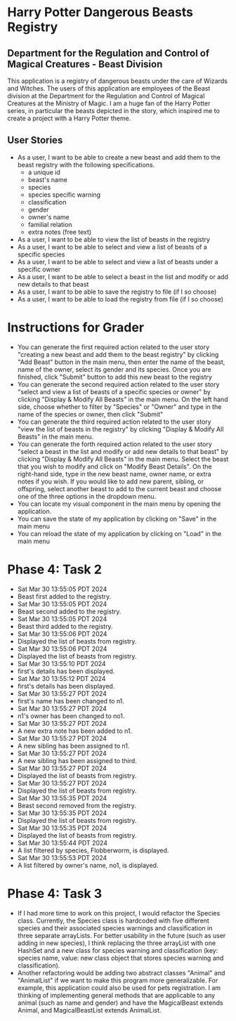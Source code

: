 # Harry Potter Dangerous Beasts Registry

## Department for the Regulation and Control of Magical Creatures - Beast Division

This application is a registry of dangerous beasts under the care of Wizards and Witches. 
The users of this application are employees of the Beast division at the Department for the Regulation and Control of 
Magical Creatures at the Ministry of Magic. I am a huge fan of the Harry Potter series, in particular the beasts
depicted in the story, which inspired me to create a project with a Harry Potter theme.

## User Stories
- As a user, I want to be able to create a new beast and add them to the beast registry with the following specifications.
    - a unique id
    - beast's name
    - species
    - species specific warning
    - classification
    - gender
    - owner's name
    - familial relation
    - extra notes (free text)
- As a user, I want to be able to view the list of beasts in the registry
- As a user, I want to be able to select and view a list of beasts of a specific species
- As a user, I want to be able to select and view a list of beasts under a specific owner
- As a user, I want to be able to select a beast in the list and modify or add new details to that beast
- As a user, I want to be able to save the registry to file (if I so choose)
- As a user, I want to be able to load the registry from file (if I so choose)

# Instructions for Grader
- You can generate the first required action related to the user story "creating a new beast and add them to the beast
registry" by clicking "Add Beast" button in the main menu, then enter the name of the beast, name of the owner, 
select its gender and its species. Once you are finished, click "Submit" button to add this new beast to the registry
- You can generate the second required action related to the user story "select and view a list of beasts of a specific 
species or owner" by clicking "Display & Modify All Beasts" in the main menu. On the left hand side, choose whether to 
filter by "Species" or "Owner" and type in the name of the species or owner, then click "Submit"
- You can generate the third required action related to the user story "view the list of beasts in the registry" by
clicking "Display & Modify All Beasts" in the main menu.
- You can generate the forth required action related to the user story "select a beast in the list and modify or add 
new details to that beast" by clicking "Display & Modify All Beasts" in the main menu. Select the beast that you
wish to modify and click on "Modify Beast Details". On the right-hand side, type in the new beast name, owner name, or 
extra notes if you wish. If you would like to add new parent, sibling, or offspring, select another beast to add to the
current beast and choose one of the three options in the dropdown menu.
- You can locate my visual component in the main menu by opening the application.
- You can save the state of my application by clicking on "Save" in the main menu
- You can reload the state of my application by clicking on "Load" in the main menu

# Phase 4: Task 2
- Sat Mar 30 13:55:05 PDT 2024
- Beast first added to the registry.
- Sat Mar 30 13:55:05 PDT 2024
- Beast second added to the registry.
- Sat Mar 30 13:55:05 PDT 2024
- Beast third added to the registry.
- Sat Mar 30 13:55:06 PDT 2024
- Displayed the list of beasts from registry.
- Sat Mar 30 13:55:06 PDT 2024
- Displayed the list of beasts from registry.
- Sat Mar 30 13:55:10 PDT 2024
- first's details has been displayed.
- Sat Mar 30 13:55:12 PDT 2024
- first's details has been displayed.
- Sat Mar 30 13:55:27 PDT 2024
- first's name has been changed to n1.
- Sat Mar 30 13:55:27 PDT 2024
- n1's owner has been changed to no1.
- Sat Mar 30 13:55:27 PDT 2024
- A new extra note has been added to n1.
- Sat Mar 30 13:55:27 PDT 2024
- A new sibling has been assigned to n1.
- Sat Mar 30 13:55:27 PDT 2024
- A new sibling has been assigned to third.
- Sat Mar 30 13:55:27 PDT 2024
- Displayed the list of beasts from registry.
- Sat Mar 30 13:55:27 PDT 2024
- Displayed the list of beasts from registry.
- Sat Mar 30 13:55:35 PDT 2024
- Beast second removed from the registry.
- Sat Mar 30 13:55:35 PDT 2024
- Displayed the list of beasts from registry.
- Sat Mar 30 13:55:35 PDT 2024
- Displayed the list of beasts from registry.
- Sat Mar 30 13:55:44 PDT 2024
- A list filtered by species, Flobberworm, is displayed.
- Sat Mar 30 13:55:53 PDT 2024
- A list filtered by owner's name, no1, is displayed.

# Phase 4: Task 3
- If I had more time to work on this project, I would refactor the Species class. Currently, the Species
class is hardcoded with five different species and their associated species warnings and classification in three 
separate arrayLists. For better usability in the future (such as user adding in new species), I think replacing the 
three arrayList with one HashSet and a new class for species warning and classification (key: species name, value: 
new class object that stores species warning and classification).
- Another refactoring would be adding two abstract classes "Animal" and "AnimalList" if we want to make this program more generalizable. 
For example, this application could also be used for pets registration. I am thinking of implementing general methods
that are applicable to any animal (such as name and gender) and have the MagicalBeast extends Animal, and MagicalBeastList
extends AnimalList.

[comment]:<> (An example of text with **bold** and *italic* fonts.)